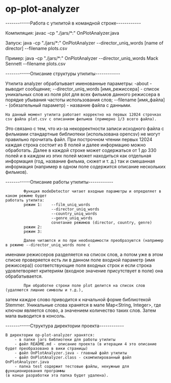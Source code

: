 # op-plot-analyzer

------------Работа с утилитой в командной строке------------

Компиляция:
javac -cp "./jars/*:" OnPlotAnalyzer.java 

Запуск:
java -cp "./jars/*:" OnPlotAnalyzer --director_uniq_words [name of director] --filename plots.csv

Пример:
java -cp "./jars/*:" OnPlotAnalyzer --director_uniq_words Mack Sennett --filename plots.csv


------------Описание структуры утилиты------------

Утилита analyzer обрабатывает именованные параметры:
	-about - выводит сообщение;
	--director_uniq_words [имя_режиссера] - список уникальных слов из поля plot для всех фильмов данного режиссера в порядке убывания частоты использования слов;
	--filename [имя_файла] - (обязательный параметр) - название файла с данными.


	На данный момент утилита работает корректно на первых 12024 строчках csv файла plot.csv с описанием фильмов (примерно 1/3 всего файла).
Это связано с тем, что из-за некорректности записи исходного файла с фильмами стандартные библиотеки (использована opencsv)
не могут правильно прочитать файл. При построчном чтении первых 12024 каждая строка состоит из 8 полей и далее информацию можно обработать.
Далее в каждой строке может содержаться от 1 до 330 полей и в каждом из этих полей может находиться как отдельная информация
(год, название фильма, сюжет и т. д.) так и смешанная информация (например в одном поле содержится описание нескольких фильмов).


------------Описание работы утилиты------------

			Функция modeDetector читает входные параметры и определяет в каком режиме будет
	работать утилита:
			режим 1:	--film_uniq_words		
	 					--director_uniq_words
	 					--country_uniq_words
	 					--genre_uniq_words
	 					сочетание режимов (director, country, genre)
	  		режим 2:	
	  		режим 3:
	  		
	  		Далее читаются и по при необходимости преобразуются (например в режиме --director_uniq_words поле с
именами режиссеров разделяется на список слов, а потом уже в этом списке проверяется есть ли в данном поле
входной параметр (имя режиссера)) соответствующие поля входных строк и если строка удовлетворяет критериям
(входное значение присутствует в поле) она обрабатывается.
	  		
	  		При обработке строки поле plot делится на список слов (удаляются лишние символы и т.д.),
затем каждое слово приводится к начальной форме библиотекой Stemmer. Уникальные слова хранятся в мапе Map<String, Integer>,
где ключом является слово, а значением количество таких слов. Затем мапа выводится в консоль.
	  		
	  		
------------Структура директории проекта------------

	В директории op-plot-analyzer хранятся:
		- в папке jars библиотеки для работы утилиты
		- файл README.md - описание проекта (в итерации 4 это описание будет преобразовано в вики страницы)
		- файл OnPlotAnalyzer.java - главный файл утилиты
		- файл OnPlotAnalyzer.class - скомпилированный файл OnPlotAnalyzer.java
		- папка test содержит тестовые файлы, ненужные для функционирования программы
	(в конце разработки эта папка будет удалена). 

	  		
